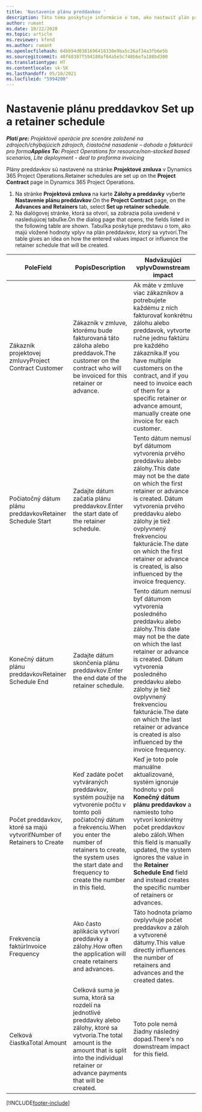 ```yaml
---
title: 'Nastavenie plánu preddavkov '
description: Táto téma poskytuje informácie o tom, ako nastaviť plán preddavkov v Project Operations.
author: rumant
ms.date: 10/22/2020
ms.topic: article
ms.reviewer: kfend
ms.author: rumant
ms.openlocfilehash: 64bb94d0381696418330e9ba5c26af34a3fb6e5b
ms.sourcegitcommit: 40f68387f594180af64a5e5c748b6efa188bd300
ms.translationtype: HT
ms.contentlocale: sk-SK
ms.lasthandoff: 05/10/2021
ms.locfileid: "5994200"
---
```

# <a name="set-up-a-retainer-schedule"></a><span data-ttu-id="edda6-103">Nastavenie plánu preddavkov </span><span class="sxs-lookup"><span data-stu-id="edda6-103">Set up a retainer schedule</span></span>

<span data-ttu-id="edda6-104">_**Platí pre:** Projektové operácie pre scenáre založené na zdrojoch/chýbajúcich zdrojoch, čiastočné nasadenie – dohoda o fakturácii pro forma_</span><span class="sxs-lookup"><span data-stu-id="edda6-104">_**Applies To:** Project Operations for resource/non-stocked based scenarios, Lite deployment - deal to proforma invoicing_</span></span>

<span data-ttu-id="edda6-105">Plány preddavkov sú nastavené na stránke **Projektové zmluva** v Dynamics 365 Project Operations.</span><span class="sxs-lookup"><span data-stu-id="edda6-105">Retainer schedules are set up on the **Project Contract** page in Dynamics 365 Project Operations.</span></span>

1. <span data-ttu-id="edda6-106">Na stránke **Projektová zmluva** na karte **Zálohy a preddavky** vyberte **Nastavenie plánu preddavkov**.</span><span class="sxs-lookup"><span data-stu-id="edda6-106">On the **Project Contract** page, on the **Advances and Retainers** tab, select **Set up retainer schedule**.</span></span>
2. <span data-ttu-id="edda6-107">Na dialógovej stránke, ktorá sa otvorí, sa zobrazia polia uvedené v nasledujúcej tabuľke.</span><span class="sxs-lookup"><span data-stu-id="edda6-107">On the dialog page that opens, the fields listed in the following table are shown.</span></span> <span data-ttu-id="edda6-108">Tabuľka poskytuje predstavu o tom, ako majú vložené hodnoty vplyv na plán preddavkov, ktorý sa vytvorí.</span><span class="sxs-lookup"><span data-stu-id="edda6-108">The table gives an idea on how the entered values impact or influence the retainer schedule that will be created.</span></span>

| <span data-ttu-id="edda6-109">Pole</span><span class="sxs-lookup"><span data-stu-id="edda6-109">Field</span></span> | <span data-ttu-id="edda6-110">Popis</span><span class="sxs-lookup"><span data-stu-id="edda6-110">Description</span></span> | <span data-ttu-id="edda6-111">Nadväzujúci vplyv</span><span class="sxs-lookup"><span data-stu-id="edda6-111">Downstream impact</span></span> |
| --- | --- | --- |
| <span data-ttu-id="edda6-112">Zákazník projektovej zmluvy</span><span class="sxs-lookup"><span data-stu-id="edda6-112">Project Contract Customer</span></span> | <span data-ttu-id="edda6-113">Zákazník v zmluve, ktorému bude fakturovaná táto záloha alebo preddavok.</span><span class="sxs-lookup"><span data-stu-id="edda6-113">The customer on the contract who will be invoiced for this retainer or advance.</span></span> | <span data-ttu-id="edda6-114">Ak máte v zmluve viac zákazníkov a potrebujete každému z nich fakturovať konkrétnu zálohu alebo preddavok, vytvorte ručne jednu faktúru pre každého zákazníka.</span><span class="sxs-lookup"><span data-stu-id="edda6-114">If you have multiple customers on the contract, and if you need to invoice each of them for a specific retainer or advance amount, manually create one invoice for each customer.</span></span> |
| <span data-ttu-id="edda6-115">Počiatočný dátum plánu preddavkov</span><span class="sxs-lookup"><span data-stu-id="edda6-115">Retainer Schedule Start</span></span> | <span data-ttu-id="edda6-116">Zadajte dátum začatia plánu preddavkov.</span><span class="sxs-lookup"><span data-stu-id="edda6-116">Enter the start date of the retainer schedule.</span></span> | <span data-ttu-id="edda6-117">Tento dátum nemusí byť dátumom vytvorenia prvého preddavku alebo zálohy.</span><span class="sxs-lookup"><span data-stu-id="edda6-117">This date may not be the date on which the first retainer or advance is created.</span></span> <span data-ttu-id="edda6-118">Dátum vytvorenia prvého preddavku alebo zálohy je tiež ovplyvnený frekvenciou fakturácie.</span><span class="sxs-lookup"><span data-stu-id="edda6-118">The date on which the first retainer or advance is created, is also influenced by the invoice frequency.</span></span> |
| <span data-ttu-id="edda6-119">Konečný dátum plánu preddavkov</span><span class="sxs-lookup"><span data-stu-id="edda6-119">Retainer Schedule End</span></span> | <span data-ttu-id="edda6-120">Zadajte dátum skončenia plánu preddavkov.</span><span class="sxs-lookup"><span data-stu-id="edda6-120">Enter the end date of the retainer schedule.</span></span> | <span data-ttu-id="edda6-121">Tento dátum nemusí byť dátumom vytvorenia posledného preddavku alebo zálohy.</span><span class="sxs-lookup"><span data-stu-id="edda6-121">This date may not be the date on which the last retainer or advance is created.</span></span> <span data-ttu-id="edda6-122">Dátum vytvorenia posledného preddavku alebo zálohy je tiež ovplyvnený frekvenciou fakturácie.</span><span class="sxs-lookup"><span data-stu-id="edda6-122">The date on which the last retainer or advance is created is also influenced by the invoice frequency.</span></span> |
| <span data-ttu-id="edda6-123">Počet preddavkov, ktoré sa majú vytvoriť</span><span class="sxs-lookup"><span data-stu-id="edda6-123">Number of Retainers to Create</span></span> | <span data-ttu-id="edda6-124">Keď zadáte počet vytváraných preddavkov, systém použije na vytvorenie počtu v tomto poli počiatočný dátum a frekvenciu.</span><span class="sxs-lookup"><span data-stu-id="edda6-124">When you enter the number of retainers to create, the system uses the start date and frequency to create the number in this field.</span></span> | <span data-ttu-id="edda6-125">Keď je toto pole manuálne aktualizované, systém ignoruje hodnotu v poli **Konečný dátum plánu preddavkov** a namiesto toho vytvorí konkrétny počet preddavkov alebo záloh.</span><span class="sxs-lookup"><span data-stu-id="edda6-125">When this field is manually updated, the system ignores the value in the **Retainer Schedule End** field and instead creates the specific number of retainers or advances.</span></span> |
| <span data-ttu-id="edda6-126">Frekvencia faktúr</span><span class="sxs-lookup"><span data-stu-id="edda6-126">Invoice Frequency</span></span> | <span data-ttu-id="edda6-127">Ako často aplikácia vytvorí preddavky a zálohy.</span><span class="sxs-lookup"><span data-stu-id="edda6-127">How often the application will create retainers and advances.</span></span> | <span data-ttu-id="edda6-128">Táto hodnota priamo ovplyvňuje počet preddavkov a záloh a vytvorené dátumy.</span><span class="sxs-lookup"><span data-stu-id="edda6-128">This value directly influences the number of retainers and advances and the created dates.</span></span> |
| <span data-ttu-id="edda6-129">Celková čiastka</span><span class="sxs-lookup"><span data-stu-id="edda6-129">Total Amount</span></span> | <span data-ttu-id="edda6-130">Celková suma je suma, ktorá sa rozdelí na jednotlivé preddavky alebo zálohy, ktoré sa vytvoria.</span><span class="sxs-lookup"><span data-stu-id="edda6-130">The total amount is the amount that is split into the individual retainer or advance payments that will be created.</span></span> | <span data-ttu-id="edda6-131">Toto pole nemá žiadny následný dopad.</span><span class="sxs-lookup"><span data-stu-id="edda6-131">There's no downstream impact for this field.</span></span> |


[!INCLUDE[footer-include](../../includes/footer-banner.md)]